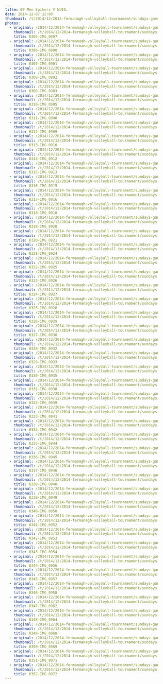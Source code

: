 ```yaml
---
title: 09 Men Spikers V NUIG.
date: 2014-12-07 12:00
thumbnail: /t/2014/12/2014-fermanagh-volleyball-tournament/sundays-games/09-men-spikers-v-nuig/0305-img_0897.jpg
photos:
  - original: /2014/12/2014-fermanagh-volleyball-tournament/sundays-games/09-men-spikers-v-nuig/0305-img_0897.jpg
    thumbnail: /t/2014/12/2014-fermanagh-volleyball-tournament/sundays-games/09-men-spikers-v-nuig/0305-img_0897.jpg
    title: 0305-IMG_0897
  - original: /2014/12/2014-fermanagh-volleyball-tournament/sundays-games/09-men-spikers-v-nuig/0306-img_0900.jpg
    thumbnail: /t/2014/12/2014-fermanagh-volleyball-tournament/sundays-games/09-men-spikers-v-nuig/0306-img_0900.jpg
    title: 0306-IMG_0900
  - original: /2014/12/2014-fermanagh-volleyball-tournament/sundays-games/09-men-spikers-v-nuig/0307-img_0901.jpg
    thumbnail: /t/2014/12/2014-fermanagh-volleyball-tournament/sundays-games/09-men-spikers-v-nuig/0307-img_0901.jpg
    title: 0307-IMG_0901
  - original: /2014/12/2014-fermanagh-volleyball-tournament/sundays-games/09-men-spikers-v-nuig/0308-img_0902.jpg
    thumbnail: /t/2014/12/2014-fermanagh-volleyball-tournament/sundays-games/09-men-spikers-v-nuig/0308-img_0902.jpg
    title: 0308-IMG_0902
  - original: /2014/12/2014-fermanagh-volleyball-tournament/sundays-games/09-men-spikers-v-nuig/0309-img_0903.jpg
    thumbnail: /t/2014/12/2014-fermanagh-volleyball-tournament/sundays-games/09-men-spikers-v-nuig/0309-img_0903.jpg
    title: 0309-IMG_0903
  - original: /2014/12/2014-fermanagh-volleyball-tournament/sundays-games/09-men-spikers-v-nuig/0310-img_0905.jpg
    thumbnail: /t/2014/12/2014-fermanagh-volleyball-tournament/sundays-games/09-men-spikers-v-nuig/0310-img_0905.jpg
    title: 0310-IMG_0905
  - original: /2014/12/2014-fermanagh-volleyball-tournament/sundays-games/09-men-spikers-v-nuig/0311-img_0908.jpg
    thumbnail: /t/2014/12/2014-fermanagh-volleyball-tournament/sundays-games/09-men-spikers-v-nuig/0311-img_0908.jpg
    title: 0311-IMG_0908
  - original: /2014/12/2014-fermanagh-volleyball-tournament/sundays-games/09-men-spikers-v-nuig/0312-img_0909.jpg
    thumbnail: /t/2014/12/2014-fermanagh-volleyball-tournament/sundays-games/09-men-spikers-v-nuig/0312-img_0909.jpg
    title: 0312-IMG_0909
  - original: /2014/12/2014-fermanagh-volleyball-tournament/sundays-games/09-men-spikers-v-nuig/0313-img_0910.jpg
    thumbnail: /t/2014/12/2014-fermanagh-volleyball-tournament/sundays-games/09-men-spikers-v-nuig/0313-img_0910.jpg
    title: 0313-IMG_0910
  - original: /2014/12/2014-fermanagh-volleyball-tournament/sundays-games/09-men-spikers-v-nuig/0314-img_0912.jpg
    thumbnail: /t/2014/12/2014-fermanagh-volleyball-tournament/sundays-games/09-men-spikers-v-nuig/0314-img_0912.jpg
    title: 0314-IMG_0912
  - original: /2014/12/2014-fermanagh-volleyball-tournament/sundays-games/09-men-spikers-v-nuig/0315-img_0913.jpg
    thumbnail: /t/2014/12/2014-fermanagh-volleyball-tournament/sundays-games/09-men-spikers-v-nuig/0315-img_0913.jpg
    title: 0315-IMG_0913
  - original: /2014/12/2014-fermanagh-volleyball-tournament/sundays-games/09-men-spikers-v-nuig/0316-img_0915.jpg
    thumbnail: /t/2014/12/2014-fermanagh-volleyball-tournament/sundays-games/09-men-spikers-v-nuig/0316-img_0915.jpg
    title: 0316-IMG_0915
  - original: /2014/12/2014-fermanagh-volleyball-tournament/sundays-games/09-men-spikers-v-nuig/0317-img_0916.jpg
    thumbnail: /t/2014/12/2014-fermanagh-volleyball-tournament/sundays-games/09-men-spikers-v-nuig/0317-img_0916.jpg
    title: 0317-IMG_0916
  - original: /2014/12/2014-fermanagh-volleyball-tournament/sundays-games/09-men-spikers-v-nuig/0318-img_0918.jpg
    thumbnail: /t/2014/12/2014-fermanagh-volleyball-tournament/sundays-games/09-men-spikers-v-nuig/0318-img_0918.jpg
    title: 0318-IMG_0918
  - original: /2014/12/2014-fermanagh-volleyball-tournament/sundays-games/09-men-spikers-v-nuig/0319-img_0920.jpg
    thumbnail: /t/2014/12/2014-fermanagh-volleyball-tournament/sundays-games/09-men-spikers-v-nuig/0319-img_0920.jpg
    title: 0319-IMG_0920
  - original: /2014/12/2014-fermanagh-volleyball-tournament/sundays-games/09-men-spikers-v-nuig/0320-img_0921.jpg
    thumbnail: /t/2014/12/2014-fermanagh-volleyball-tournament/sundays-games/09-men-spikers-v-nuig/0320-img_0921.jpg
    title: 0320-IMG_0921
  - original: /2014/12/2014-fermanagh-volleyball-tournament/sundays-games/09-men-spikers-v-nuig/0321-img_0924.jpg
    thumbnail: /t/2014/12/2014-fermanagh-volleyball-tournament/sundays-games/09-men-spikers-v-nuig/0321-img_0924.jpg
    title: 0321-IMG_0924
  - original: /2014/12/2014-fermanagh-volleyball-tournament/sundays-games/09-men-spikers-v-nuig/0322-img_0925.jpg
    thumbnail: /t/2014/12/2014-fermanagh-volleyball-tournament/sundays-games/09-men-spikers-v-nuig/0322-img_0925.jpg
    title: 0322-IMG_0925
  - original: /2014/12/2014-fermanagh-volleyball-tournament/sundays-games/09-men-spikers-v-nuig/0323-img_0926.jpg
    thumbnail: /t/2014/12/2014-fermanagh-volleyball-tournament/sundays-games/09-men-spikers-v-nuig/0323-img_0926.jpg
    title: 0323-IMG_0926
  - original: /2014/12/2014-fermanagh-volleyball-tournament/sundays-games/09-men-spikers-v-nuig/0324-img_0927.jpg
    thumbnail: /t/2014/12/2014-fermanagh-volleyball-tournament/sundays-games/09-men-spikers-v-nuig/0324-img_0927.jpg
    title: 0324-IMG_0927
  - original: /2014/12/2014-fermanagh-volleyball-tournament/sundays-games/09-men-spikers-v-nuig/0325-img_0928.jpg
    thumbnail: /t/2014/12/2014-fermanagh-volleyball-tournament/sundays-games/09-men-spikers-v-nuig/0325-img_0928.jpg
    title: 0325-IMG_0928
  - original: /2014/12/2014-fermanagh-volleyball-tournament/sundays-games/09-men-spikers-v-nuig/0326-img_0929.jpg
    thumbnail: /t/2014/12/2014-fermanagh-volleyball-tournament/sundays-games/09-men-spikers-v-nuig/0326-img_0929.jpg
    title: 0326-IMG_0929
  - original: /2014/12/2014-fermanagh-volleyball-tournament/sundays-games/09-men-spikers-v-nuig/0327-img_0930.jpg
    thumbnail: /t/2014/12/2014-fermanagh-volleyball-tournament/sundays-games/09-men-spikers-v-nuig/0327-img_0930.jpg
    title: 0327-IMG_0930
  - original: /2014/12/2014-fermanagh-volleyball-tournament/sundays-games/09-men-spikers-v-nuig/0328-img_0932.jpg
    thumbnail: /t/2014/12/2014-fermanagh-volleyball-tournament/sundays-games/09-men-spikers-v-nuig/0328-img_0932.jpg
    title: 0328-IMG_0932
  - original: /2014/12/2014-fermanagh-volleyball-tournament/sundays-games/09-men-spikers-v-nuig/0329-img_0933.jpg
    thumbnail: /t/2014/12/2014-fermanagh-volleyball-tournament/sundays-games/09-men-spikers-v-nuig/0329-img_0933.jpg
    title: 0329-IMG_0933
  - original: /2014/12/2014-fermanagh-volleyball-tournament/sundays-games/09-men-spikers-v-nuig/0330-img_0935.jpg
    thumbnail: /t/2014/12/2014-fermanagh-volleyball-tournament/sundays-games/09-men-spikers-v-nuig/0330-img_0935.jpg
    title: 0330-IMG_0935
  - original: /2014/12/2014-fermanagh-volleyball-tournament/sundays-games/09-men-spikers-v-nuig/0331-img_0938.jpg
    thumbnail: /t/2014/12/2014-fermanagh-volleyball-tournament/sundays-games/09-men-spikers-v-nuig/0331-img_0938.jpg
    title: 0331-IMG_0938
  - original: /2014/12/2014-fermanagh-volleyball-tournament/sundays-games/09-men-spikers-v-nuig/0332-img_0939.jpg
    thumbnail: /t/2014/12/2014-fermanagh-volleyball-tournament/sundays-games/09-men-spikers-v-nuig/0332-img_0939.jpg
    title: 0332-IMG_0939
  - original: /2014/12/2014-fermanagh-volleyball-tournament/sundays-games/09-men-spikers-v-nuig/0333-img_0941.jpg
    thumbnail: /t/2014/12/2014-fermanagh-volleyball-tournament/sundays-games/09-men-spikers-v-nuig/0333-img_0941.jpg
    title: 0333-IMG_0941
  - original: /2014/12/2014-fermanagh-volleyball-tournament/sundays-games/09-men-spikers-v-nuig/0334-img_0942.jpg
    thumbnail: /t/2014/12/2014-fermanagh-volleyball-tournament/sundays-games/09-men-spikers-v-nuig/0334-img_0942.jpg
    title: 0334-IMG_0942
  - original: /2014/12/2014-fermanagh-volleyball-tournament/sundays-games/09-men-spikers-v-nuig/0335-img_0944.jpg
    thumbnail: /t/2014/12/2014-fermanagh-volleyball-tournament/sundays-games/09-men-spikers-v-nuig/0335-img_0944.jpg
    title: 0335-IMG_0944
  - original: /2014/12/2014-fermanagh-volleyball-tournament/sundays-games/09-men-spikers-v-nuig/0336-img_0945.jpg
    thumbnail: /t/2014/12/2014-fermanagh-volleyball-tournament/sundays-games/09-men-spikers-v-nuig/0336-img_0945.jpg
    title: 0336-IMG_0945
  - original: /2014/12/2014-fermanagh-volleyball-tournament/sundays-games/09-men-spikers-v-nuig/0337-img_0946.jpg
    thumbnail: /t/2014/12/2014-fermanagh-volleyball-tournament/sundays-games/09-men-spikers-v-nuig/0337-img_0946.jpg
    title: 0337-IMG_0946
  - original: /2014/12/2014-fermanagh-volleyball-tournament/sundays-games/09-men-spikers-v-nuig/0338-img_0948.jpg
    thumbnail: /t/2014/12/2014-fermanagh-volleyball-tournament/sundays-games/09-men-spikers-v-nuig/0338-img_0948.jpg
    title: 0338-IMG_0948
  - original: /2014/12/2014-fermanagh-volleyball-tournament/sundays-games/09-men-spikers-v-nuig/0339-img_0949.jpg
    thumbnail: /t/2014/12/2014-fermanagh-volleyball-tournament/sundays-games/09-men-spikers-v-nuig/0339-img_0949.jpg
    title: 0339-IMG_0949
  - original: /2014/12/2014-fermanagh-volleyball-tournament/sundays-games/09-men-spikers-v-nuig/0340-img_0950.jpg
    thumbnail: /t/2014/12/2014-fermanagh-volleyball-tournament/sundays-games/09-men-spikers-v-nuig/0340-img_0950.jpg
    title: 0340-IMG_0950
  - original: /2014/12/2014-fermanagh-volleyball-tournament/sundays-games/09-men-spikers-v-nuig/0341-img_0952.jpg
    thumbnail: /t/2014/12/2014-fermanagh-volleyball-tournament/sundays-games/09-men-spikers-v-nuig/0341-img_0952.jpg
    title: 0341-IMG_0952
  - original: /2014/12/2014-fermanagh-volleyball-tournament/sundays-games/09-men-spikers-v-nuig/0342-img_0953.jpg
    thumbnail: /t/2014/12/2014-fermanagh-volleyball-tournament/sundays-games/09-men-spikers-v-nuig/0342-img_0953.jpg
    title: 0342-IMG_0953
  - original: /2014/12/2014-fermanagh-volleyball-tournament/sundays-games/09-men-spikers-v-nuig/0343-img_0954.jpg
    thumbnail: /t/2014/12/2014-fermanagh-volleyball-tournament/sundays-games/09-men-spikers-v-nuig/0343-img_0954.jpg
    title: 0343-IMG_0954
  - original: /2014/12/2014-fermanagh-volleyball-tournament/sundays-games/09-men-spikers-v-nuig/0344-img_0956.jpg
    thumbnail: /t/2014/12/2014-fermanagh-volleyball-tournament/sundays-games/09-men-spikers-v-nuig/0344-img_0956.jpg
    title: 0344-IMG_0956
  - original: /2014/12/2014-fermanagh-volleyball-tournament/sundays-games/09-men-spikers-v-nuig/0345-img_0957.jpg
    thumbnail: /t/2014/12/2014-fermanagh-volleyball-tournament/sundays-games/09-men-spikers-v-nuig/0345-img_0957.jpg
    title: 0345-IMG_0957
  - original: /2014/12/2014-fermanagh-volleyball-tournament/sundays-games/09-men-spikers-v-nuig/0346-img_0958.jpg
    thumbnail: /t/2014/12/2014-fermanagh-volleyball-tournament/sundays-games/09-men-spikers-v-nuig/0346-img_0958.jpg
    title: 0346-IMG_0958
  - original: /2014/12/2014-fermanagh-volleyball-tournament/sundays-games/09-men-spikers-v-nuig/0347-img_0962.jpg
    thumbnail: /t/2014/12/2014-fermanagh-volleyball-tournament/sundays-games/09-men-spikers-v-nuig/0347-img_0962.jpg
    title: 0347-IMG_0962
  - original: /2014/12/2014-fermanagh-volleyball-tournament/sundays-games/09-men-spikers-v-nuig/0348-img_0964.jpg
    thumbnail: /t/2014/12/2014-fermanagh-volleyball-tournament/sundays-games/09-men-spikers-v-nuig/0348-img_0964.jpg
    title: 0348-IMG_0964
  - original: /2014/12/2014-fermanagh-volleyball-tournament/sundays-games/09-men-spikers-v-nuig/0349-img_0968.jpg
    thumbnail: /t/2014/12/2014-fermanagh-volleyball-tournament/sundays-games/09-men-spikers-v-nuig/0349-img_0968.jpg
    title: 0349-IMG_0968
  - original: /2014/12/2014-fermanagh-volleyball-tournament/sundays-games/09-men-spikers-v-nuig/0350-img_0969.jpg
    thumbnail: /t/2014/12/2014-fermanagh-volleyball-tournament/sundays-games/09-men-spikers-v-nuig/0350-img_0969.jpg
    title: 0350-IMG_0969
  - original: /2014/12/2014-fermanagh-volleyball-tournament/sundays-games/09-men-spikers-v-nuig/0351-img_0971.jpg
    thumbnail: /t/2014/12/2014-fermanagh-volleyball-tournament/sundays-games/09-men-spikers-v-nuig/0351-img_0971.jpg
    title: 0351-IMG_0971
  - original: /2014/12/2014-fermanagh-volleyball-tournament/sundays-games/09-men-spikers-v-nuig/0352-img_0972.jpg
    thumbnail: /t/2014/12/2014-fermanagh-volleyball-tournament/sundays-games/09-men-spikers-v-nuig/0352-img_0972.jpg
    title: 0352-IMG_0972
---
```

